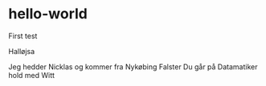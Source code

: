 # hello-world
First test

Halløjsa

Jeg hedder Nicklas og kommer fra Nykøbing Falster
Du går på Datamatiker hold med Witt
